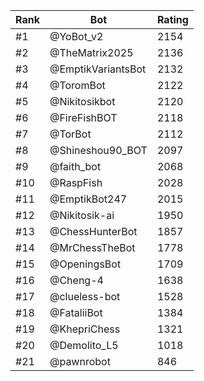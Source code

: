 Rank|Bot|Rating
---|---|---
#1|@YoBot_v2|2154
#2|@TheMatrix2025|2136
#3|@EmptikVariantsBot|2132
#4|@ToromBot|2122
#5|@Nikitosikbot|2120
#6|@FireFishBOT|2118
#7|@TorBot|2112
#8|@Shineshou90_BOT|2097
#9|@faith_bot|2068
#10|@RaspFish|2028
#11|@EmptikBot247|2015
#12|@Nikitosik-ai|1950
#13|@ChessHunterBot|1857
#14|@MrChessTheBot|1778
#15|@OpeningsBot|1709
#16|@Cheng-4|1638
#17|@clueless-bot|1528
#18|@FataliiBot|1384
#19|@KhepriChess|1321
#20|@Demolito_L5|1018
#21|@pawnrobot|846
